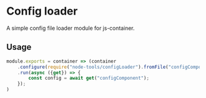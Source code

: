 # Config loader

A simple config file loader module for js-container.

## Usage

```js
module.exports = container => (container
    .configure(require("node-tools/configLoader").fromFile("configComponent", "config.json"))
    .run(async ({get}) => {
        const config = await get("configComponent");
    });
)
```

